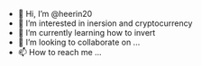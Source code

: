 - 👋 Hi, I’m @heerin20
- 👀 I’m interested in inersion and cryptocurrency
- 🌱 I’m currently learning how to invert
- 💞️ I’m looking to collaborate on ...
- 📫 How to reach me ...

<!---
heerin20/heerin20 is a ✨ special ✨ repository because its `README.md` (this file) appears on your GitHub profile.
You can click the Preview link to take a look at your changes.
--->
